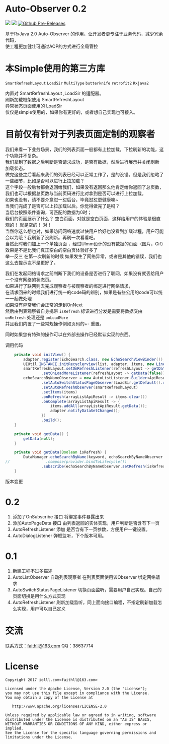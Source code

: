 # Auto-Observer 0.2  
![](https://img.shields.io/badge/Version-0.2-green.svg) 
![](https://img.shields.io/badge/language-java|kotlin-orange.svg) 
[![Github Pre-Releases](https://img.shields.io/github/downloads-pre/atom/atom/latest/total.svg)](https://github.com/liuyouth/Auto-Observer/raw/master/AutoObserver.jar)



基于RxJava 2.0 
Auto-Observer 的作用，让开发者更专注于业务代码，减少冗余代码，  
使工程更加健壮可通过AOP的方式进行全局管控  

# 本Simple使用的第三方库
`SmartRefreshLayout`   `LoadSir`   `MultiType`   `butterknife`   `retrofit2`   `Rxjava2`

内置对 SmartRefreshLayout ,LoadSir 的适配器。  
刷新加载框架使用 SmartRefreshLayout   
异常状态页面使用的 LoadSir  
仅仅是simple使用的，如果你有更好的，或者想自己实现也可接入。  

# 目前仅有针对于列表页面定制的观察者
我们来看一下业务场景，我们的列表页面一般都有上拉加载，下拉刷新的功能，这个功能并不复杂。  
我们拿到了数据之后判断是否请求成功，是否有数据，然后进行展示并关闭刷新 加载状态。  
做完这些之后看起来我们的列表已经可以正常工作了，是的没错。但是我们忽略了一些细节，比如是否可以进行上拉加载？  
这个字段一般后台都会返回给我们，如果没有返回那么他肯定给你返回了总页数，我们也可以根据总页数与当前页码进行比对拿到是否可以进行上拉加载。  
如果也没有，请不要介意怼一怼后台，毕竟怼怼更健康嘛~  
当我们完成了是否可以上拉加载以后。你觉得做完了是吗？  
当后台按照条件查询，可匹配的数据为0时；  
我们的页面展示了什么？ 空白页面，对就是空白页面，这样给用户的体验是很直观的！ 就是空的！ 对！   
当然你这么想也对，如果访问网络速度过快用户恰好也没看到加载过程，用户可能会以为哦？我刷新了没刷新。再刷一次看看吧。  
当然此时我们加上一个单独页面 ，经过UImm设计的没有数据的页面（图片，Gif）效果是不是比我们真正空白的空白页体验好多了  
举一反三 在第一次刷新的时候 如果发生了网络异常，或者是其他的错误，我们也这么去提示岂不是更好了。  

我们在发起网络请求之前判断下我们的设备是否进行了联网，如果没有就丢给用户一个没有网络的状态页。  
如果进行了联网则去完成观察者与被观察者的绑定进行网络请求，  
在请求回来的时候我们进行统一的code码的辨别，如果是有些公用的code可以统一一起做处理  
如果没有异常我们会正常的走到OnNext  
然后由列表观察者自身携带 `isRefresh` 标识进行分发是需要将数据交由 `onRefresh` 处理还是 `onLoadMore`  
并且我们内置了一些常规操作例如页码的+- 重置。  

同时如果您有特殊的操作可以在外部去操作已经默认实现的东西。  



调用代码
```java
    private void initView() {
        adapter.register(EchoSearch.class, new EchoSearchViewBinder());
        UIUtil.INSTANCE.initRecyclerview(list, adapter, items, new LinearLayoutManager(context));
        smartRefreshLayout.setOnRefreshListener(refreshLayout -> getData(true))
                .setOnLoadMoreListener(refreshLayout -> getData(false));
        echoSearchByNameObserver = new AutoListListener.Builder<ApiResult<ArrayList<EchoSearch>>>()
                .setAutoSwitchStatusPageObserver(LoadSir.getDefault().register(smartRefreshLayout, v -> getData()))
                .setAutoRefreshObserver(smartRefreshLayout)
                .setItems(items)
                .onRefresh(arrayListApiResult -> items.clear())
                .onComplete(arrayListApiResult -> {
                    items.addAll(arrayListApiResult.getData());
                    adapter.notifyDataSetChanged();
                })
                .build();
    }

    private void getData() {
        getData(null);
    }

    private void getData(Boolean isRefresh) {
        DataManager.echoSearchByName(keyword, echoSearchByNameObserver.getPage())
//                .compose(provider.bindToLifecycle())
                .subscribe(echoSearchByNameObserver.setRefresh(isRefresh));
    }
```

版本变更
# 0.2
1. 添加了OnSubscribe 接口 将绑定事件暴露出来
2. 添加AutoPageData 接口 由列表返回的实体实现，用户判断是否含有下一页
3. AutoRefreshListener 添加 是否含有下一页参数，方便用户一键设置。
4. AutoDialogListener 弹框监听，下个版本可用。
# 0.1
1. 新建工程不过多描述
2. AutoListObserver 自动列表观察者 在列表页面使用该Observer 绑定网络请求
3. AutoSwitchStatusPageListener 切换页面监听，需要用户自己实现。自己的页面切换是用什么方式实现
4. AutoRefreshListener 刷新加载监听，同上面向接口编程，不指定刷新加载怎么实现，用户可以自己定义

# 交流
联系方式：faithll@163.com
QQ：38637714

# License
```license
Copyright 2017 iolll.com<faithll@163.com>

Licensed under the Apache License, Version 2.0 (the "License");
you may not use this file except in compliance with the License.
You may obtain a copy of the License at

   http://www.apache.org/licenses/LICENSE-2.0
   
Unless required by applicable law or agreed to in writing, software
distributed under the License is distributed on an "AS IS" BASIS,
WITHOUT WARRANTIES OR CONDITIONS OF ANY KIND, either express or implied.
See the License for the specific language governing permissions and
limitations under the License.
```
